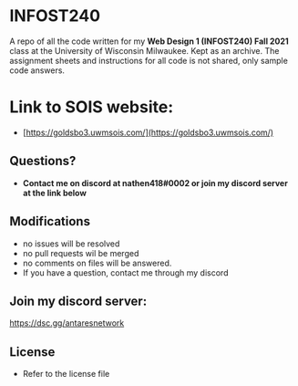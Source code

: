 # INFOST240
A repo of all the code written for my **Web Design 1 (INFOST240) Fall 2021** class at the University of Wisconsin Milwaukee. Kept as an archive. The assignment sheets and instructions for all code is not shared, only sample code answers. 

# Link to SOIS website:
- [https://goldsbo3.uwmsois.com/](https://goldsbo3.uwmsois.com/)


## Questions?
- **Contact me on discord at nathen418#0002 or join my discord server at the link below**

## Modifications
- no issues will be resolved
- no pull requests wil be merged
- no comments on files will be answered.
- If you have a question, contact me through my discord

## Join my discord server:

https://dsc.gg/antaresnetwork

## License

- Refer to the license file
